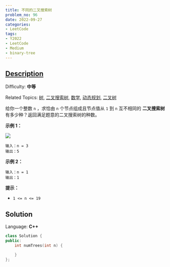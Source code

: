 ```yaml
---
title: 不同的二叉搜索树
problem_no: 96
date: 2022-09-27
categories:
- LeetCode
tags:
- Y2022
- LeetCode
- Medium
- binary-tree
---
```


## [Description](https://leetcode.cn/problems/unique-binary-search-trees/)

Difficulty: **中等**

Related Topics: [树](https://leetcode.cn/tag/tree/), [二叉搜索树](https://leetcode.cn/tag/binary-search-tree/), [数学](https://leetcode.cn/tag/math/), [动态规划](https://leetcode.cn/tag/dynamic-programming/), [二叉树](https://leetcode.cn/tag/binary-tree/)


给你一个整数 `n` ，求恰由 `n` 个节点组成且节点值从 `1` 到 `n` 互不相同的 **二叉搜索树** 有多少种？返回满足题意的二叉搜索树的种数。

**示例 1：**

![](https://assets.leetcode.com/uploads/2021/01/18/uniquebstn3.jpg)

```
输入：n = 3
输出：5
```

**示例 2：**

```
输入：n = 1
输出：1
```

**提示：**

*   `1 <= n <= 19`


## Solution

Language: **C++**

```c++
class Solution {
public:
    int numTrees(int n) {

    }
};
```
